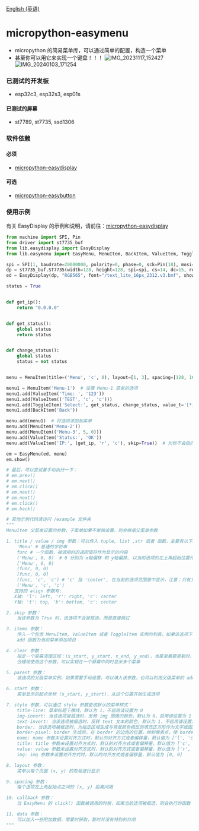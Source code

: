 [English (英语)](./README.md)
# micropython-easymenu
- micropython 的简易菜单库，可以通过简单的配置，构造一个菜单
- 甚至你可以用它来实现一个键盘！！！
![IMG_20231117_152427](https://github.com/funnygeeker/micropython-easymenu/assets/96659329/2c880f4a-1556-4ba6-b919-eb7874c2ea18)
![IMG_20240103_171254](https://github.com/funnygeeker/micropython-easymenu/assets/96659329/5fd0e46c-50e4-4441-8dc2-64247ca8383a)

### 已测试的开发板
- esp32c3, esp32s3, esp01s

#### 已测试的屏幕
- st7789, st7735, ssd1306

### 软件依赖

#### 必须
- [micropython-easydisplay](https://github.com/funnygeeker/micropython-easydisplay)

#### 可选
- [micropython-easybutton](https://github.com/funnygeeker/micropython-easybutton)

### 使用示例
有关 EasyDisplay 的示例和说明，请前往：[micropython-easydisplay](https://github.com/funnygeeker/micropython-easydisplay)

```python
from machine import SPI, Pin
from driver import st7735_buf
from lib.easydisplay import EasyDisplay
from lib.easymenu import EasyMenu, MenuItem, BackItem, ValueItem, ToggleItem

spi = SPI(1, baudrate=20000000, polarity=0, phase=0, sck=Pin(18), mosi=Pin(17))
dp = st7735_buf.ST7735(width=128, height=128, spi=spi, cs=14, dc=15, res=16, rotate=1, bl=13, invert=False, rgb=False)
ed = EasyDisplay(dp, "RGB565", font="/text_lite_16px_2312.v3.bmf", show=True, color=0xFFFF, clear=True)

status = True


def get_ip():
    return "0.0.0.0"


def get_status():
    global status
    return status


def change_status():
    global status
    status = not status


menu = MenuItem(title=('Menu', 'c', 0), layout=[1, 3], spacing=[128, 16])  # 为父菜单指定：标题，布局，选项间隔

menu1 = MenuItem('Menu-1')  # 设置 Menu-1 菜单的选项
menu1.add(ValueItem('Time: ', '123'))
menu1.add(ValueItem(('TEST', 'c', 'c')))
menu1.add(ToggleItem('Select:', get_status, change_status, value_t='[*]', value_f='[ ]'))
menu1.add(BackItem('Back'))

menu.add(menu1)  # 将选项添加到菜单
menu.add(MenuItem('Menu-2'))
menu.add(MenuItem(('Menu-3', 5, 0)))
menu.add(ValueItem('Status:', 'OK'))
menu.add(ValueItem('IP:', (get_ip, 'r', 'c'), skip=True))  # 光标不会指向设为跳过的函数

em = EasyMenu(ed, menu)
em.show()

# 最后，可以尝试着手动执行一下：
# em.prev()
# em.next()
# em.click()
# em.next()
# em.next()
# em.click()
# em.back()

# 其他示例代码请访问 /example 文件夹
"""
MenuItem 父菜单设置的参数，子菜单如果不单独设置，则会继承父菜单参数

1. title / value / img 参数：可以传入 tuple, list ,str 或者 函数，主要有以下几种用法：
    'Menu' # 普通的字符串
    func # 一个函数，被调用时的返回值将作为显示的内容
    ('Menu', 0, 0)  # 0 分别为 x轴偏移 和 y轴偏移, 以当前选项的左上角起始位置作为参照
    ['Menu', 0, 0]
    (func, 0, 0)
    [func, 0, 0]
    (func, 'c', 'c') # 'c' 指 'center', 在当前的选项范围居中显示，注意：只有文字: title / value 支持使用, img 暂不支持
    ('Menu', 'c', 'c')
   支持的 align 参数有:
   X轴: 'l': left, 'r': right, 'c': center
   Y轴: 't': top, 'b': bottom, 'c': center

2. skip 参数：
    当该参数为 True 时，该选项不会被框选，而是直接跳过

3. items 参数：
    传入一个包含 MenuItem, ValueItem 或者 ToggleItem 实例的列表，如果该选项下级存在选项，则该选项会作为菜单，另外也可以通过 MenuItem 实例的
    add 函数为当前菜单添加项目

4. clear 参数：
    指定一个屏幕清理区域：(x_start, y_start, x_end, y_end)，当菜单需要更新时，会清理该区域的图像。
    合理地使用这个参数，可以实现在一个屏幕中同时显示多个菜单

5. parent 参数：
    该选项的父级菜单实例，如果需要手动设置，可以填入该参数，也可以利用父级菜单的 add 函数来代替

6. start 参数：
    菜单显示的起点坐标 (x_start, y_start)，从这个位置开始生成选项

7. style 参数，可以通过 style 参数更改默认的菜单样式：
    title-line: 菜单标题下横线，默认为 1，不启用请设置为 0
    img-invert: 当该选项被框选时，反转 img 图像的颜色，默认为 0，启用请设置为 1
    text-invert: 当该选项被框选时，反转 text 文本的颜色，默认为 1，不启用请设置为 0
    border: 当该选项被框选时，为指定区域生成与背景颜色相反的填充正方形作为文字或图片的背景
    border-pixel: border 生成后，在 border 的边角的位置，绘制像素点，使 border 表现的更为圆润
    name: name 参数未设置对齐方式时，默认的对齐方式或者偏移量，默认值为 ['l', 'c']
    title: title 参数未设置对齐方式时，默认的对齐方式或者偏移量，默认值为 ['c', 't']
    value: value 参数未设置对齐方式时，默认的对齐方式或者偏移量，默认值为 ['r', 'c'],
    img: img 参数未设置对齐方式时，默认的对齐方式或者偏移量，默认值为 [0, 0]

8. layout 参数：
    菜单以每个页面 (x, y) 的布局进行显示

9. spacing 参数：
    每个选项左上角起始点之间的 (x, y) 距离间隔

10. callback 参数：
    当 EasyMenu 的 click() 函数被调用的时候，如果当前选项被框选，则会执行的函数

11. data 参数：
    可以加入一些附加数据，需要时获取，暂时并没有特别的作用
"""
```
